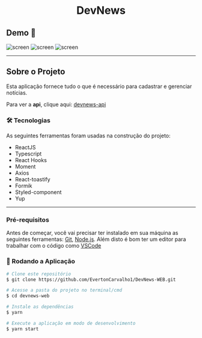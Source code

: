 <h1 style="text-align: center; font-weight: bold;">DevNews</h1>

## Demo 📸
 

 ![screen](https://user-images.githubusercontent.com/82480230/129512256-4101e79f-f27b-41c8-adb2-57b9cfe97f2f.png)
 ![screen](https://user-images.githubusercontent.com/82480230/129512264-138d4a21-d925-48a7-98c8-91858b26a3eb.png)
 ![screen](https://user-images.githubusercontent.com/82480230/129512266-bb4695f0-f734-47a2-b9f7-12998c0d1376.png)



--- 

## Sobre o Projeto

Esta aplicação fornece tudo o que é necessário para cadastrar e gerenciar notícias.

Para ver a **api**, clique aqui: [devnews-api](https://github.com/EvertonCarvalho1/devnews-api) <br />


### 🛠 Tecnologias

As seguintes ferramentas foram usadas na construção do projeto:

- ReactJS
- Typescript 
- React Hooks
- Moment
- Axios
- React-toastify
- Formik
- Styled-component
- Yup

---

### Pré-requisitos

Antes de começar, você vai precisar ter instalado em sua máquina as seguintes ferramentas:
[Git](https://git-scm.com), [Node.js](https://nodejs.org/en/).
Além disto é bom ter um editor para trabalhar com o código como [VSCode](https://code.visualstudio.com/)

### 🎲 Rodando a Aplicação

```bash
# Clone este repositório
$ git clone https://github.com/EvertonCarvalho1/DevNews-WEB.git

# Acesse a pasta do projeto no terminal/cmd
$ cd devnews-web

# Instale as dependências
$ yarn

# Execute a aplicação em modo de desenvolvimento
$ yarn start

```
